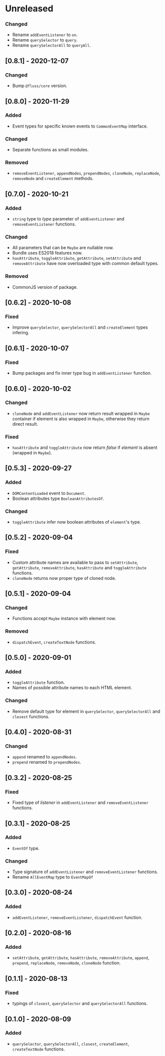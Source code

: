 # Unreleased

### Changed

- Rename `addEventListener` to `on`.
- Rename `querySelector` to `query`.
- Rename `querySelectorAll` to `queryAll`.

## [0.8.1] - 2020-12-07

### Changed

- Bump `@fluss/core` version.

## [0.8.0] - 2020-11-29

### Added

- Event types for specific known events to `CommonEventMap` interface.

### Changed

- Separate functions as small modules.

### Removed

- `removeEventListener`, `appendNodes`, `prependNodes`, `cloneNode`, `replaceNode`, `removeNode` and `createElement` methods.

## [0.7.0] - 2020-10-21

### Added

- `string` type to _type_ parameter of `addEventListener` and `removeEventListener` functions.

### Changed

- All parameters that can be `Maybe` are nullable now.
- Bundle uses ES2018 features now.
- `hasAttribute`, `toggleAttribute`, `getAttribute`, `setAttribute` and `removeAttribute` have now overloaded type with common default types.

### Removed

- CommonJS version of package.

## [0.6.2] - 2020-10-08

### Fixed

- Improve `querySelector`, `querySelectorAll` and `createElement` types infering.

## [0.6.1] - 2020-10-07

### Fixed

- Bump packages and fix inner type bug in `addEventListener` function.

## [0.6.0] - 2020-10-02

### Changed

- `cloneNode` and `addEventListener` now return result wrapped in `Maybe` container if element is also wrapped in `Maybe`, otherwise they return direct result.

### Fixed

- `hasAttribute` and `toggleAttribute` now return _false_ if _element_ is absent (wrapped in `Maybe`).

## [0.5.3] - 2020-09-27

### Added

- `DOMContentLoaded` event to `Document`.
- Boolean attributes type `BooleanAttributesOf`.

### Changed

- `toggleAttribute` infer now boolean attributes of `element`'s type.

## [0.5.2] - 2020-09-04

### Fixed

- Custom attribute names are available to pass to `setAttribute`, `getAttribute`, `removeAttribute`, `hasAttribute` and `toggleAttribute` functions.
- `cloneNode` returns now proper type of cloned node.

## [0.5.1] - 2020-09-04

### Changed

- Functions accept `Maybe` instance with element now.

### Removed

- `dispatchEvent`, `createTextNode` functions.

## [0.5.0] - 2020-09-01

### Added

- `toggleAttribute` function.
- Names of possible attribute names to each HTML element.

### Changed

- Remove default type for element in `querySelector`, `querySelectorAll` and `closest` functions.

## [0.4.0] - 2020-08-31

### Changed

- `append` renamed to `appendNodes`.
- `prepend` renamed to `prependNodes`.

## [0.3.2] - 2020-08-25

### Fixed

- Fixed type of _listener_ in `addEventListener` and `removeEventListener` functions.

## [0.3.1] - 2020-08-25

### Added

- `EventOf` type.

### Changed

- Type signature of `addEventListener` and `removeEventListener` functions.
- Rename `AllEventMap` type to `EventMapOf`

## [0.3.0] - 2020-08-24

### Added

- `addEventListener`, `removeEventListener`, `dispatchEvent` function.

## [0.2.0] - 2020-08-16

### Added

- `setAttribute`, `getAttribute`, `hasAttribute`, `removeAttribute`, `append`, `prepend`, `replaceNode`, `removeNode`, `cloneNode` function.

## [0.1.1] - 2020-08-13

### Fixed

- typings of `closest`, `querySelector` and `querySelectorAll` functions.

## [0.1.0] - 2020-08-09

### Added

- `querySelector`, `querySelectorAll`, `closest`, `createElement`, `createTextNode` functions.

